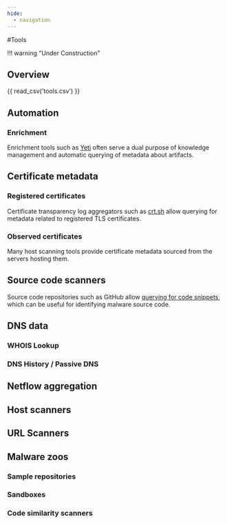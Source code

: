 ```yaml
---
hide:
  - navigation
---
```


#Tools

!!! warning "Under Construction"

## Overview

{{ read_csv('tools.csv') }}

## Automation

### Enrichment

Enrichment tools such as [Yeti](https://yeti-platform.io/) often serve a dual purpose of knowledge management and automatic querying of metadata about artifacts.

## Certificate metadata

### Registered certificates

Certificate transparency log aggregators such as [crt.sh](https://crt.sh/) allow querying for metadata related to registered TLS certificates.

### Observed certificates

Many host scanning tools provide certificate metadata sourced from the servers hosting them.

## Source code scanners

Source code repositories such as GitHub allow [querying for code snippets](https://github.com/search), which can be useful for identifying malware source code.

## DNS data

### WHOIS Lookup

### DNS History / Passive DNS

## Netflow aggregation

## Host scanners

## URL Scanners

## Malware zoos

### Sample repositories

### Sandboxes

### Code similarity scanners